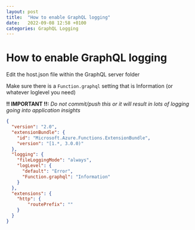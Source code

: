 ```yaml
---
layout: post
title:  "How to enable GraphQL logging"
date:   2022-09-08 12:58 +0100
categories: GraphQL Logging
---
```

# How to enable GraphQL logging

Edit the host.json file within the GraphQL server folder

Make sure there is a `Function.graphql` setting that is Information (or whatever loglevel you need)

**!! IMPORTANT !!:** *Do not commit/push this or it will result in lots of logging going into application insights*

```json
{
  "version": "2.0",
  "extensionBundle": {
    "id": "Microsoft.Azure.Functions.ExtensionBundle",
    "version": "[1.*, 3.0.0)"
  },
  "logging": {
    "fileLoggingMode": "always",
    "logLevel": {
      "default": "Error",
      "Function.graphql": "Information"
    }
  },
  "extensions": {
    "http": {
        "routePrefix": ""
    }
  }
}
```
